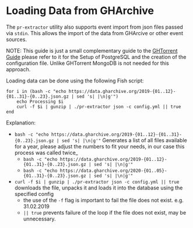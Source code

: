 # Loading Data from GHArchive

The `pr-extractor` utility also supports event import from json files passed via `stdin`. This allows the import of the data from GHArcive or other event sources.

NOTE: This guide is just a small complementary guide to the [GHTorrent Guide](loading-data-ghtorrent.md) please refer to it for the Setup of PostgreSQL and the creation of the configuration file. Unlike GHTorrent MongoDB is not needed for this approach.

Loading data can be done using the following Fish script:

```fiah
for i in (bash -c "echo https://data.gharchive.org/2019-{01..12}-{01..31}-{0..23}.json.gz | sed 's| |\n|g'")
	echo Processing $i
	curl -f $i | gunzip | ./pr-extractor json -c config.yml || true
end
```

Explanation:

- `bash -c "echo https://data.gharchive.org/2019-{01..12}-{01..31}-{0..23}.json.gz | sed 's| |\n|g'"` Generates a list of all files available for a year, please adjust the numbers to fit your needs, in our case this process was  calĺed twice_
	- `bash -c "echo https://data.gharchive.org/2019-{01..12}-{01..31}-{0..23}.json.gz | sed 's| |\n|g'"`
	- `bash -c "echo https://data.gharchive.org/2020-{01..05}-{01..31}-{0..23}.json.gz | sed 's| |\n|g'"`
- `curl -f $i | gunzip | ./pr-extractor json -c config.yml || true` downloads the file, unpacks it and loads it into the database using the specified config
	- the use of the `-f` flag is important to fail the file does not exist. e.g. 31.02.2019
	- `|| true` prevents failure of the loop if the file does not exist, may be unnecessary.